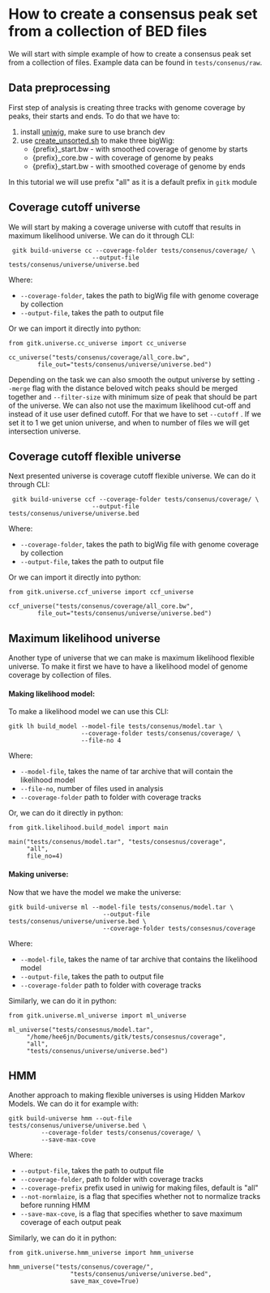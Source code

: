 # How to create a consensus peak set from a collection of BED files

We will start with simple example of how to create a consensus peak set from a
collection of files. Example data can be found in `tests/consenus/raw`. 

## Data preprocessing
First step of analysis is creating three tracks with genome coverage by peaks,
their starts and ends. To do that we have to:

1. install [uniwig](https://github.com/databio/uniwig/tree/smoothing), make sure to use branch dev
2. use [create_unsorted.sh](https://github.com/databio/uniwig/blob/smoothing/create_unsorted.sh) to make three bigWig:
    - {prefix}_start.bw - with smoothed coverage of genome by starts
    - {prefix}_core.bw - with coverage of genome by peaks
    - {prefix}_start.bw - with smoothed coverage of genome by ends

In this tutorial we will use prefix "all" as it is a default prefix in
```gitk``` module

## Coverage cutoff universe

We will start by making a coverage universe with cutoff that results in maximum 
likelihood universe. We can do it through CLI:

```
 gitk build-universe cc --coverage-folder tests/consenus/coverage/ \
                       --output-file tests/consenus/universe/universe.bed

```  

Where:

- `--coverage-folder`, takes the path to bigWig file with genome coverage by collection 
- `--output-file`, takes the path to output file 

Or we can import it directly into python:

```
from gitk.universe.cc_universe import cc_universe

cc_universe("tests/consenus/coverage/all_core.bw",
        file_out="tests/consenus/universe/universe.bed")
```

Depending on the task we can also smooth the output universe by setting `--merge` 
flag with the distance beloved witch peaks should be merged together and 
`--filter-size` with minimum size of peak that should be part of the universe. We can also not use the maximum likelihood cut-off and instead of it use user defined cutoff. For that we have to set `--cutoff` . If we set it to 1 we get union universe, and when to number of files we will get intersection universe.

## Coverage cutoff flexible universe
Next presented universe is coverage cutoff flexible universe. We can do it through CLI:

```
 gitk build-universe ccf --coverage-folder tests/consenus/coverage/ \
                       --output-file tests/consenus/universe/universe.bed

```  

Where:

- `--coverage-folder`, takes the path to bigWig file with genome coverage by collection 
- `--output-file`, takes the path to output file 

Or we can import it directly into python:
```
from gitk.universe.ccf_universe import ccf_universe

ccf_universe("tests/consenus/coverage/all_core.bw",
        file_out="tests/consenus/universe/universe.bed")
```

## Maximum likelihood universe
Another type of universe that we can make is maximum likelihood flexible universe. To make it first we have to have a likelihood model of genome coverage by collection of files.

#### Making likelihood model:
To make a likelihood model we can use this CLI:

```
gitk lh build_model --model-file tests/consenus/model.tar \
                    --coverage-folder tests/consenus/coverage/ \
                    --file-no 4 
```

Where:

- `--model-file`, takes the name of tar archive that will contain the likelihood model
- `--file-no`, number of files used in analysis
- `--coverage-folder` path to folder with coverage tracks

Or, we can do it directly in python:

```
from gitk.likelihood.build_model import main

main("tests/consenus/model.tar", "tests/consesnus/coverage",
     "all",
     file_no=4)
```

#### Making universe:
Now that we have the model we make the universe:

```
gitk build-universe ml --model-file tests/consenus/model.tar \
                          --output-file tests/consenus/universe/universe.bed \
                          --coverage-folder tests/consesnus/coverage
```

Where:

- `--model-file`, takes the name of tar archive that contains the likelihood model
- `--output-file`, takes the path to output file 
- `--coverage-folder` path to folder with coverage tracks

Similarly, we can do it in python:

```
from gitk.universe.ml_universe import ml_universe

ml_universe("tests/consesnus/model.tar",
     "/home/hee6jn/Documents/gitk/tests/consesnus/coverage",
     "all",
     "tests/consenus/universe/universe.bed")
```

## HMM 
Another approach to making flexible universes is using Hidden Markov Models.
We can do it for example with:

```
gitk build-universe hmm --out-file tests/consenus/universe/universe.bed \
         --coverage-folder tests/consenus/coverage/ \
         --save-max-cove
```

Where:

- `--output-file`, takes the path to output file 
- `--coverage-folder`, path to folder with coverage tracks
- `--coverage-prefix` prefix used in uniwig for making files, default is "all"
- `--not-normlaize`, is a flag that specifies whether not to normalize tracks before running HMM
- `--save-max-cove`,  is a flag that specifies whether to save maximum coverage of each output peak

Similarly, we can do it in python:

```
from gitk.universe.hmm_universe import hmm_universe

hmm_universe("tests/consenus/coverage/",
                 "tests/consenus/universe/universe.bed",
                 save_max_cove=True)
```